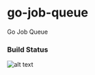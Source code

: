 # go-job-queue
Go Job Queue


### Build Status
![alt text][build_status]

[build_status]: https://travis-ci.org/supunz/go-job-queue.svg?branch=master "Travis Build Status"

